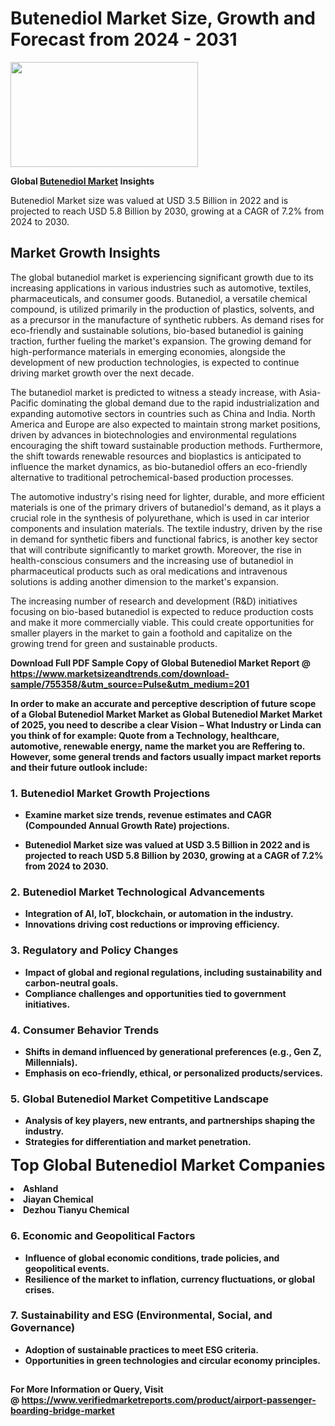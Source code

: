 <H1>Butenediol Market Size, Growth and Forecast from 2024 - 2031</H1><img class="aligncenter size-medium wp-image-584254" src="https://thirdeyenews.in/wp-content/uploads/2024/09/Global-Market-Research-300x168.jpeg" alt="" width="300" height="168" /><p><strong>Global&nbsp;<a href="https://www.marketsizeandtrends.com/download-sample/755358/&amp;utm_source=Pulse&amp;utm_medium=201">Butenediol Market</a> Insights</strong></p><p>Butenediol Market size was valued at USD 3.5 Billion in 2022 and is projected to reach USD 5.8 Billion by 2030, growing at a CAGR of 7.2% from 2024 to 2030.</p><p><h2>Market Growth Insights</h2> <p>The global butanediol market is experiencing significant growth due to its increasing applications in various industries such as automotive, textiles, pharmaceuticals, and consumer goods. Butanediol, a versatile chemical compound, is utilized primarily in the production of plastics, solvents, and as a precursor in the manufacture of synthetic rubbers. As demand rises for eco-friendly and sustainable solutions, bio-based butanediol is gaining traction, further fueling the market's expansion. The growing demand for high-performance materials in emerging economies, alongside the development of new production technologies, is expected to continue driving market growth over the next decade.</p> <p><strong></strong></p> <p>The butanediol market is predicted to witness a steady increase, with Asia-Pacific dominating the global demand due to the rapid industrialization and expanding automotive sectors in countries such as China and India. North America and Europe are also expected to maintain strong market positions, driven by advances in biotechnologies and environmental regulations encouraging the shift toward sustainable production methods. Furthermore, the shift towards renewable resources and bioplastics is anticipated to influence the market dynamics, as bio-butanediol offers an eco-friendly alternative to traditional petrochemical-based production processes.</p> <p>The automotive industry's rising need for lighter, durable, and more efficient materials is one of the primary drivers of butanediol's demand, as it plays a crucial role in the synthesis of polyurethane, which is used in car interior components and insulation materials. The textile industry, driven by the rise in demand for synthetic fibers and functional fabrics, is another key sector that will contribute significantly to market growth. Moreover, the rise in health-conscious consumers and the increasing use of butanediol in pharmaceutical products such as oral medications and intravenous solutions is adding another dimension to the market's expansion.</p> <p>The increasing number of research and development (R&D) initiatives focusing on bio-based butanediol is expected to reduce production costs and make it more commercially viable. This could create opportunities for smaller players in the market to gain a foothold and capitalize on the growing trend for green and sustainable products.</p> <p><strong></p><p><span class=""><strong>Download Full PDF Sample Copy of Global Butenediol Market Report</strong> @ <a href="https://www.marketsizeandtrends.com/download-sample/755358/&amp;utm_source=Pulse&amp;utm_medium=201" target="_blank">https://www.marketsizeandtrends.com/download-sample/755358/&amp;utm_source=Pulse&amp;utm_medium=201</a></span></p><p>In order to make an accurate and perceptive description of future scope of a Global&nbsp;Butenediol Market Market as Global&nbsp;Butenediol Market Market of 2025, you need to describe a clear Vision &ndash; What Industry or Linda can you think of for example: Quote from a Technology, healthcare, automotive, renewable energy, name the market you are Reffering to. However, some general trends and factors usually impact market reports and their future outlook include:</p><h3>1.&nbsp;<strong>Butenediol Market Growth Projections</strong></h3><ul><li>Examine market size trends, revenue estimates and CAGR (Compounded Annual Growth Rate) projections.</li><li><p>Butenediol Market size was valued at USD 3.5 Billion in 2022 and is projected to reach USD 5.8 Billion by 2030, growing at a CAGR of 7.2% from 2024 to 2030.</p></li></ul><h3>2.&nbsp;<strong>Butenediol Market Technological Advancements</strong></h3><ul><li>Integration of AI, IoT, blockchain, or automation in the industry.</li><li>Innovations driving cost reductions or improving efficiency.</li></ul><h3>3.&nbsp;<strong>Regulatory and Policy Changes</strong></h3><ul><li>Impact of global and regional regulations, including sustainability and carbon-neutral goals.</li><li>Compliance challenges and opportunities tied to government initiatives.</li></ul><h3>4.&nbsp;<strong>Consumer Behavior Trends</strong></h3><ul><li>Shifts in demand influenced by generational preferences (e.g., Gen Z, Millennials).</li><li>Emphasis on eco-friendly, ethical, or personalized products/services.</li></ul><h3>5.&nbsp;<strong>Global Butenediol Market Competitive Landscape</strong></h3><ul><li>Analysis of key players, new entrants, and partnerships shaping the industry.</li><li>Strategies for differentiation and market penetration.</li></ul><p data-pm-slice="1 1 []"><span style="color: inherit; font-family: inherit; font-size: 25px;">Top Global Butenediol Market Companies</span></p><div class="" data-test-id=""><p><li>Ashland</li><li> Jiayan Chemical</li><li> Dezhou Tianyu Chemical</li></p></div><h3>6.&nbsp;<strong>Economic and Geopolitical Factors</strong></h3><ul><li>Influence of global economic conditions, trade policies, and geopolitical events.</li><li>Resilience of the market to inflation, currency fluctuations, or global crises.</li></ul><h3>7.&nbsp;<strong>Sustainability and ESG (Environmental, Social, and Governance)</strong></h3><ul><li>Adoption of sustainable practices to meet ESG criteria.</li><li>Opportunities in green technologies and circular economy principles.</li></ul><h2><strong style="font-size: 14px;">For More Information or Query, Visit @&nbsp;</strong><a style="background-color: #ffffff; font-size: 14px;" href="https://www.marketsizeandtrends.com/report/butenediol-market/" target="_blank">https://www.verifiedmarketreports.com/product/airport-passenger-boarding-bridge-market</a></h2>
